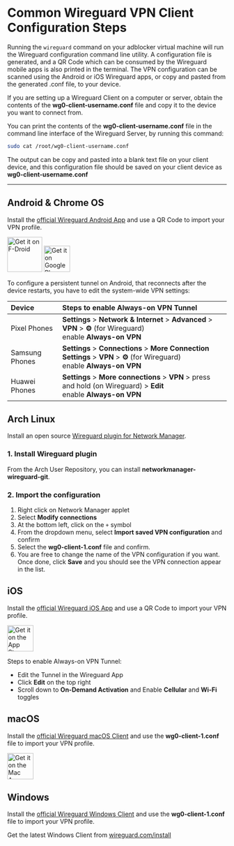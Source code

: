 # Common Wireguard VPN Client Configuration Steps

Running the `wireguard` command on your adblocker virtual machine will run the Wireguard configuration command line utility. A configuration file is generated, and a QR Code which can be consumed by the Wireguard mobile apps is also printed in the terminal. The VPN configuration can be scanned using the Android or iOS Wireguard apps, or copy and pasted from the generated .conf file, to your device.

If you are setting up a Wireguard Client on a computer or server, obtain the contents of the **wg0-client-username.conf** file and copy it to the device you want to connect from.

You can print the contents of the **wg0-client-username.conf** file in the command line interface of the Wireguard Server, by running this command:

```bash
sudo cat /root/wg0-client-username.conf
```

The output can be copy and pasted into a blank text file on your client device, and this configuration file should be saved on your client device as **wg0-client-username.conf**

---

## Android & Chrome OS

Install the [official Wireguard Android App](https://play.google.com/store/apps/details?id=com.wireguard.android) and use a QR Code to import your VPN profile.

<a href="https://f-droid.org/en/packages/com.wireguard.android/" target="_blank">
<img src="./images/logos/f-droid.svg" alt="Get it on F-Droid" height="80"></a>
<a href="https://play.google.com/store/apps/details?id=com.wireguard.android" target="_blank">
<img src="./images/logos/google-play.svg" alt="Get it on Google Play" height="60"></a>

To configure a persistent tunnel on Android, that reconnects after the device restarts, you have to edit the system-wide VPN settings:

| Device | Steps to enable Always-on VPN Tunnel |
| :------| :------------------------------------|
| Pixel Phones | **Settings** > **Network & Internet** > **Advanced** > **VPN** > **⚙** (for Wireguard) <br>enable **Always-on VPN** |
| Samsung Phones | **Settings** > **Connections** > **More Connection Settings** > **VPN** > **⚙** (for Wireguard) <br>enable **Always-on VPN** |
| Huawei Phones | **Settings** > **More connections** > **VPN** > press and hold (on Wireguard) > **Edit** <br>enable **Always-on VPN** |

## Arch Linux

Install an open source [Wireguard plugin for Network Manager](https://github.com/max-moser/network-manager-wireguard/).

### 1. Install Wireguard plugin

From the Arch User Repository, you can install **networkmanager-wireguard-git**.

### 2. Import the configuration

  1. Right click on Network Manager applet
  2. Select **Modify connections**
  3. At the bottom left, click on the `+` symbol
  4. From the dropdown menu, select **Import saved VPN configuration** and confirm
  5. Select the **wg0-client-1.conf** file and confirm.
  6. You are free to change the name of the VPN configuration if you want. Once done, click **Save** and you should see the VPN connection appear in the list.

## iOS

Install the [official Wireguard iOS App](https://itunes.apple.com/us/app/wireguard/id1441195209?ls=1&mt=8) and use a QR Code to import your VPN profile.

<a href="https://itunes.apple.com/us/app/wireguard/id1441195209?ls=1&mt=8" target="_blank">
<img src="./images/logos/app-store.svg" alt="Get it on the App Store" height="60"></a>

Steps to enable Always-on VPN Tunnel:

  - Edit the Tunnel in the Wireguard App
  - Click **Edit** on the top right
  - Scroll down to **On-Demand Activation** and Enable **Cellular** and **Wi-Fi** toggles

## macOS

Install the [official Wireguard macOS Client](https://itunes.apple.com/us/app/wireguard/id1451685025?ls=1&mt=12) and use the **wg0-client-1.conf** file to import your VPN profile.

<a href="https://itunes.apple.com/us/app/wireguard/id1451685025?ls=1&mt=12" target="_blank">
<img src="./images/logos/app-store-macOS.svg" alt="Get it on the Mac App Store" height="60"></a>

## Windows

Install the [official Wireguard Windows Client](https://www.wireguard.com/install/) and use the **wg0-client-1.conf** file to import your VPN profile.

Get the latest Windows Client from [wireguard.com/install](https://www.wireguard.com/install/)

